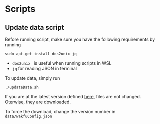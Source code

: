 # Scripts
## Update data script
Before running script, make sure you have the following requirements by running
```
sudo apt-get install dos2unix jq
```
- `dos2unix ` is useful when running scripts in WSL
- `jq` for reading JSON in terminal

To update data, simply run 
```
./updateData.sh
```
If you are at the latest version defined [here](https://wakfu.cdn.ankama.com/gamedata/config.json), files are not changed.  
Oterwise, they are downloaded.  

To force the download, change the version number in `data/wakfuConfig.json`